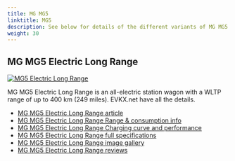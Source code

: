 ```yaml
---
title: MG MG5
linktitle: MG5
description: See below for details of the different variants of MG MG5
weight: 30
---
```

## MG MG5 Electric Long Range

[![MG5 Electric Long Range](https://media.evkx.net/multimedia/models/mg/mg5/mg5_electric_long_range/main_1_st.jpg)](/models/mg/mg5/mg5_electric_long_range/)

MG MG5 Electric Long Range is an all-electric station wagon with a WLTP range of up to 400 km (249 miles). EVKX.net have all the details. 

- [MG MG5 Electric Long Range article](/models/mg/mg5/mg5_electric_long_range/)
- [MG MG5 Electric Long Range Range & consumption info](/models/mg/mg5/mg5_electric_long_range//rangeandconsumption)
- [MG MG5 Electric Long Range Charging curve and performance](/models/mg/mg5/mg5_electric_long_range//chargingcurve)
- [MG MG5 Electric Long Range full specifications](/models/mg/mg5/mg5_electric_long_range//specifications)
- [MG MG5 Electric Long Range image gallery](/models/mg/mg5/mg5_electric_long_range//gallery)
- [MG MG5 Electric Long Range reviews](/models/mg/mg5/mg5_electric_long_range//reviews)

